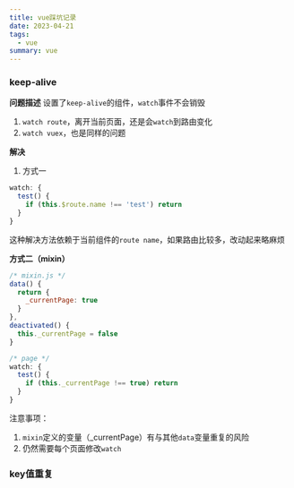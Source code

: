 ```yaml
---
title: vue踩坑记录
date: 2023-04-21
tags:
  - vue
summary: vue
---
```


### keep-alive
**问题描述**
设置了`keep-alive`的组件，`watch`事件不会销毁
1. `watch route`，离开当前页面，还是会`watch`到路由变化
2. `watch vuex`，也是同样的问题

**解决**
1. 方式一
```js
watch: {
  test() {
    if (this.$route.name !== 'test') return
  }
}
```
这种解决方法依赖于当前组件的`route name`，如果路由比较多，改动起来略麻烦

**方式二（mixin）**
```js
/* mixin.js */
data() {
  return {
    _currentPage: true
  }
},
deactivated() {
  this._currentPage = false
}
```

```js
/* page */
watch: {
  test() {
    if (this._currentPage !== true) return
  }
}
```
注意事项：
1. `mixin`定义的变量（_currentPage）有与其他`data`变量重复的风险
2. 仍然需要每个页面修改`watch`

### key值重复